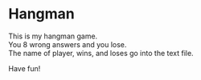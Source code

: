 # Hangman

<p>This is my hangman game.<br>
You 8 wrong answers and you lose.<br>
The name of player, wins, and loses go into the text file.</p>

Have fun!
